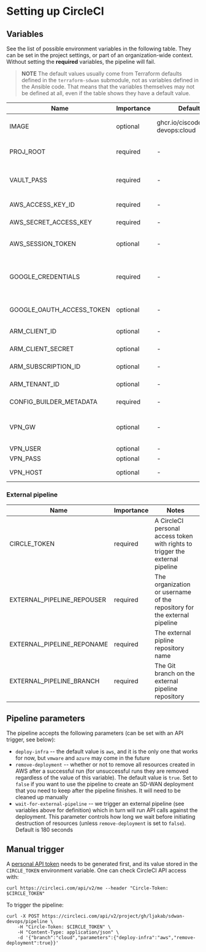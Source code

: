 # Setting up CircleCI

## Variables

See the list of possible environment variables in the following table. They can be set in the project settings, or part of an organization-wide context. Without setting the **required** variables, the pipeline will fail.

> **NOTE** The default values usually come from Terraform defaults defined in the `terraform-sdwan` submodule, not as variables defined in the Ansible code. That means that the variables themselves may not be defined at all, even if the table shows they have a default value.

| Name                    | Importance  | Default value  | Recommended value      | Notes |
|-------------------------|-------------|----------------|------------------------|-------|
| IMAGE                   | optional    | ghcr.io/ciscodevnet/sdwan-devops:cloud || Docker image to use for running the Ansible playbooks, and Terraform |
| PROJ_ROOT               | required    | -              | /home/circleci/project | The directory where the repository will be checked out, may depend on the executor image |
| VAULT_PASS              | required    | -              | -                      | The clear text password for Ansible Vault, needed to decrypt the included `ansible/files/serialFile.viptela` |
| AWS_ACCESS_KEY_ID       | required    | -              | -                      | Required if deploying something on AWS |
| AWS_SECRET_ACCESS_KEY   | required    | -              | -                      | Required if deploying something on AWS |
| AWS_SESSION_TOKEN       | optional    | -              | -                      | Alternative to the above two, depending on how authentication on AWS is set up |
| GOOGLE_CREDENTIALS      | required    | -              | -                      | Contents (not the path) of a GCP service account key file in JSON format (without newline characters), for deploying a cEdge on GCP |
|GOOGLE_OAUTH_ACCESS_TOKEN| optional    | -              | -                      | Alternative to the above two, depending on how authentication on GCP is set up |
| ARM_CLIENT_ID           | optional    | -              | -                      | Required if deploying something on Azure |
| ARM_CLIENT_SECRET       | optional    | -              | -                      | Required if deploying something on Azure |
| ARM_SUBSCRIPTION_ID     | optional    | -              | -                      | Required if deploying something on Azure |
| ARM_TENANT_ID           | optional    | -              | -                      | Required if deploying something on Azure |
| CONFIG_BUILDER_METADATA | required    | -              | ../config/metadata.yaml| Configure the sdwan_config_builder |
| VPN_GW                  | optional    | -              | -                      | OpenConnect compatible VPN gateway hostname, for setting up an OpenConnect VPN (used for on-prem access) |
| VPN_USER                | optional    | -              | -                      | VPN gateway username |
| VPN_PASS                | optional    | -              | -                      | VPN gateway password |
| VPN_HOST                | optional    | -              | -                      | DC host to ping to check connectivity |

### External pipeline

| Name                       | Importance  | Notes |
|----------------------------|-------------|-------|
| CIRCLE_TOKEN               | required    | A CircleCI personal access token with rights to trigger the external pipeline |
| EXTERNAL_PIPELINE_REPOUSER | required    | The organization or username of the repository for the external pipeline |
| EXTERNAL_PIPELINE_REPONAME | required    | The external pipline repository name |
| EXTERNAL_PIPELINE_BRANCH   | required    | The Git branch on the external pipeline repository |

## Pipeline parameters

The pipeline accepts the following parameters (can be set with an API trigger, see below):

- `deploy-infra` -- the default value is `aws`, and it is the only one that works for now, but `vmware` and `azure` may come in the future
- `remove-deployment` -- whether or not to remove all resources created in AWS after a successful run (for unsuccessful runs they are removed regardless of the value of this variable). The default value is `true`. Set to `false` if you want to use the pipeline to create an SD-WAN deployment that you need to keep after the pipeline finishes. It will need to be cleaned up manually
- `wait-for-external-pipeline` -- we trigger an external pipeline (see variables above for definition) which in turn will run API calls against the deployment. This parameter controls how long we wait before initiating destruction of resources (unless `remove-deployment` is set to `false`). Default is 180 seconds

## Manual trigger

A [personal API token](https://app.circleci.com/settings/user/tokens) needs to be generated first, and its value stored in the `CIRCLE_TOKEN` environment variable. One can check CircleCI API access with:

    curl https://circleci.com/api/v2/me --header "Circle-Token: $CIRCLE_TOKEN"

To trigger the pipeline:

    curl -X POST https://circleci.com/api/v2/project/gh/ljakab/sdwan-devops/pipeline \
        -H "Circle-Token: $CIRCLE_TOKEN" \
        -H "Content-Type: application/json" \
        -d '{"branch":"cloud","parameters":{"deploy-infra":"aws","remove-deployment":true}}'
